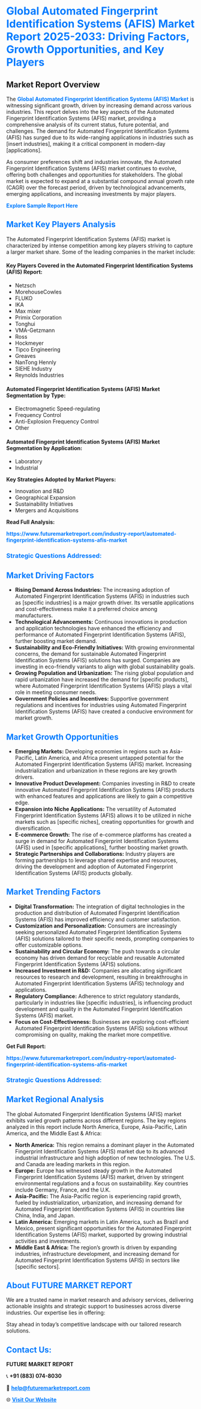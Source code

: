 <h1 style="color: #007BFF;">Global Automated Fingerprint Identification Systems (AFIS) Market Report 2025-2033: Driving Factors, Growth Opportunities, and Key Players</h1>

<section id="overview">
<h2>Market Report Overview</h2>
<p>The <a href="https://www.futuremarketreport.com/industry-report/automated-fingerprint-identification-systems-afis-market" style="color: #007BFF; text-decoration: none;"><strong>Global Automated Fingerprint Identification Systems (AFIS) Market</strong></a> is witnessing significant growth, driven by increasing demand across various industries. This report delves into the key aspects of the Automated Fingerprint Identification Systems (AFIS) market, providing a comprehensive analysis of its current status, future potential, and challenges. The demand for Automated Fingerprint Identification Systems (AFIS) has surged due to its wide-ranging applications in industries such as [insert industries], making it a critical component in modern-day [applications].</p>
<p>As consumer preferences shift and industries innovate, the Automated Fingerprint Identification Systems (AFIS) market continues to evolve, offering both challenges and opportunities for stakeholders. The global market is expected to expand at a substantial compound annual growth rate (CAGR) over the forecast period, driven by technological advancements, emerging applications, and increasing investments by major players.</p>
</section>

<section id="overview">
<p><a href="https://www.futuremarketreport.com/request-sample/reportId=81292" style="color: #007BFF; text-decoration: none;"><strong>Explore Sample Report Here</strong></a></p>
</section>

<section id="key-players">
<h2 style="color: #007BFF;">Market Key Players Analysis</h2>
<p>The Automated Fingerprint Identification Systems (AFIS) market is characterized by intense competition among key players striving to capture a larger market share. Some of the leading companies in the market include:</p>
<h4>Key Players Covered in the Automated Fingerprint Identification Systems (AFIS) Report:</h4>
<ul><li>Netzsch</li><li>MorehouseCowles</li><li>FLUKO</li><li>IKA</li><li>Max mixer</li><li>Primix Corporation</li><li>Tonghui</li><li>VMA-Getzmann</li><li>Ross</li><li>Hockmeyer</li><li>Tipco Engineering</li><li>Greaves</li><li>NanTong Hennly</li><li>SIEHE Industry</li><li>Reynolds Industries</li></ul>
<h4>Automated Fingerprint Identification Systems (AFIS) Market Segmentation by Type:</h4>
<ul><li>Electromagnetic Speed-regulating</li><li>Frequency Control</li><li>Anti-Explosion Frequency Control</li><li>Other</li></ul>

<h4>Automated Fingerprint Identification Systems (AFIS) Market Segmentation by Application:</h4>
<ul><li>Laboratory</li><li>Industrial</li></ul>
<p><strong>Key Strategies Adopted by Market Players:</strong></p>
<ul>
<li>Innovation and R&D</li>
<li>Geographical Expansion</li>
<li>Sustainability Initiatives</li>
<li>Mergers and Acquisitions</li>
</ul>
</section>

<section>
<p><strong>Read Full Analysis: </strong></p><a href="https://www.futuremarketreport.com/industry-report/automated-fingerprint-identification-systems-afis-market" style="color: #007BFF; text-decoration: none;"><strong>https://www.futuremarketreport.com/industry-report/automated-fingerprint-identification-systems-afis-market</strong></a>
<h3 style="color: #007BFF;">Strategic Questions Addressed:</h3>
</section>

<section id="driving-factors">
<h2 style="color: #007BFF;">Market Driving Factors</h2>
<ul>
<li><strong>Rising Demand Across Industries:</strong> The increasing adoption of Automated Fingerprint Identification Systems (AFIS) in industries such as [specific industries] is a major growth driver. Its versatile applications and cost-effectiveness make it a preferred choice among manufacturers.</li>
<li><strong>Technological Advancements:</strong> Continuous innovations in production and application technologies have enhanced the efficiency and performance of Automated Fingerprint Identification Systems (AFIS), further boosting market demand.</li>
<li><strong>Sustainability and Eco-Friendly Initiatives:</strong> With growing environmental concerns, the demand for sustainable Automated Fingerprint Identification Systems (AFIS) solutions has surged. Companies are investing in eco-friendly variants to align with global sustainability goals.</li>
<li><strong>Growing Population and Urbanization:</strong> The rising global population and rapid urbanization have increased the demand for [specific products], where Automated Fingerprint Identification Systems (AFIS) plays a vital role in meeting consumer needs.</li>
<li><strong>Government Policies and Incentives:</strong> Supportive government regulations and incentives for industries using Automated Fingerprint Identification Systems (AFIS) have created a conducive environment for market growth.</li>
</ul>
</section>

<section id="growth-opportunities">
<h2 style="color: #007BFF;">Market Growth Opportunities</h2>
<ul>
<li><strong>Emerging Markets:</strong> Developing economies in regions such as Asia-Pacific, Latin America, and Africa present untapped potential for the Automated Fingerprint Identification Systems (AFIS) market. Increasing industrialization and urbanization in these regions are key growth drivers.</li>
<li><strong>Innovative Product Development:</strong> Companies investing in R&D to create innovative Automated Fingerprint Identification Systems (AFIS) products with enhanced features and applications are likely to gain a competitive edge.</li>
<li><strong>Expansion into Niche Applications:</strong> The versatility of Automated Fingerprint Identification Systems (AFIS) allows it to be utilized in niche markets such as [specific niches], creating opportunities for growth and diversification.</li>
<li><strong>E-commerce Growth:</strong> The rise of e-commerce platforms has created a surge in demand for Automated Fingerprint Identification Systems (AFIS) used in [specific applications], further boosting market growth.</li>
<li><strong>Strategic Partnerships and Collaborations:</strong> Industry players are forming partnerships to leverage shared expertise and resources, driving the development and adoption of Automated Fingerprint Identification Systems (AFIS) products globally.</li>
</ul>
</section>

<section id="trending-factors">
<h2 style="color: #007BFF;">Market Trending Factors</h2>
<ul>
<li><strong>Digital Transformation:</strong> The integration of digital technologies in the production and distribution of Automated Fingerprint Identification Systems (AFIS) has improved efficiency and customer satisfaction.</li>
<li><strong>Customization and Personalization:</strong> Consumers are increasingly seeking personalized Automated Fingerprint Identification Systems (AFIS) solutions tailored to their specific needs, prompting companies to offer customizable options.</li>
<li><strong>Sustainability and Circular Economy:</strong> The push towards a circular economy has driven demand for recyclable and reusable Automated Fingerprint Identification Systems (AFIS) solutions.</li>
<li><strong>Increased Investment in R&D:</strong> Companies are allocating significant resources to research and development, resulting in breakthroughs in Automated Fingerprint Identification Systems (AFIS) technology and applications.</li>
<li><strong>Regulatory Compliance:</strong> Adherence to strict regulatory standards, particularly in industries like [specific industries], is influencing product development and quality in the Automated Fingerprint Identification Systems (AFIS) market.</li>
<li><strong>Focus on Cost-Effectiveness:</strong> Businesses are exploring cost-efficient Automated Fingerprint Identification Systems (AFIS) solutions without compromising on quality, making the market more competitive.</li>
</ul>
</section>

<section>
<p><strong>Get Full Report: </strong></p><a href="https://www.futuremarketreport.com/industry-report/automated-fingerprint-identification-systems-afis-market" style="color: #007BFF; text-decoration: none;"><strong>https://www.futuremarketreport.com/industry-report/automated-fingerprint-identification-systems-afis-market</strong></a>
<h3 style="color: #007BFF;">Strategic Questions Addressed:</h3>
</section>


<section id="regional-analysis">
<h2 style="color: #007BFF;">Market Regional Analysis</h2>
<p>The global Automated Fingerprint Identification Systems (AFIS) market exhibits varied growth patterns across different regions. The key regions analyzed in this report include North America, Europe, Asia-Pacific, Latin America, and the Middle East & Africa:</p>
<ul>
<li><strong>North America:</strong> This region remains a dominant player in the Automated Fingerprint Identification Systems (AFIS) market due to its advanced industrial infrastructure and high adoption of new technologies. The U.S. and Canada are leading markets in this region.</li>
<li><strong>Europe:</strong> Europe has witnessed steady growth in the Automated Fingerprint Identification Systems (AFIS) market, driven by stringent environmental regulations and a focus on sustainability. Key countries include Germany, France, and the U.K.</li>
<li><strong>Asia-Pacific:</strong> The Asia-Pacific region is experiencing rapid growth, fueled by industrialization, urbanization, and increasing demand for Automated Fingerprint Identification Systems (AFIS) in countries like China, India, and Japan.</li>
<li><strong>Latin America:</strong> Emerging markets in Latin America, such as Brazil and Mexico, present significant opportunities for the Automated Fingerprint Identification Systems (AFIS) market, supported by growing industrial activities and investments.</li>
<li><strong>Middle East & Africa:</strong> The region’s growth is driven by expanding industries, infrastructure development, and increasing demand for Automated Fingerprint Identification Systems (AFIS) in sectors like [specific sectors].</li>
</ul>
</section>

<footer>
<h2 style="color: #007BFF;">About FUTURE MARKET REPORT</h2>
<p>We are a trusted name in market research and advisory services, delivering actionable insights and strategic support to businesses across diverse industries. Our expertise lies in offering:</p>

<p>Stay ahead in today’s competitive landscape with our tailored research solutions.</p>

<h2 style="color: #007BFF;">Contact Us:</h2>
<p><strong>FUTURE MARKET REPORT</strong></p>
<p>📞 <strong>+91 (883) 074-8030</strong></p>
<p>📧 <strong><a href="mailto:help@futuremarketreport.com" style="color: #007BFF;">help@futuremarketreport.com</a></strong></p>
<p>🌐 <strong><a href="https://www.futuremarketreport.com/" style="color: #007BFF;">Visit Our Website</a></strong></p>
</footer>